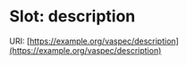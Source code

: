 # Slot: description

URI: [https://example.org/vaspec/description](https://example.org/vaspec/description)